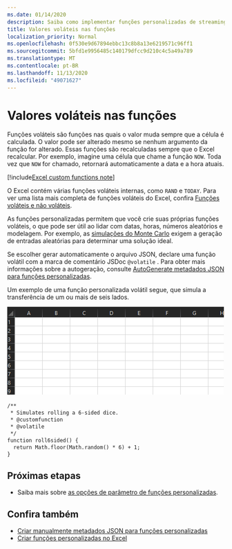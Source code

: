 ```yaml
---
ms.date: 01/14/2020
description: Saiba como implementar funções personalizadas de streaming volátil e offline.
title: Valores voláteis nas funções
localization_priority: Normal
ms.openlocfilehash: 0f530e9d67894ebbc13c8b8a13e6219571c96ff1
ms.sourcegitcommit: 5bfd1e9956485c140179dfcc9d210c4c5a49a789
ms.translationtype: MT
ms.contentlocale: pt-BR
ms.lasthandoff: 11/13/2020
ms.locfileid: "49071627"
---
```

# <a name="volatile-values-in-functions"></a>Valores voláteis nas funções

Funções voláteis são funções nas quais o valor muda sempre que a célula é calculada. O valor pode ser alterado mesmo se nenhum argumento da função for alterado. Essas funções são recalculadas sempre que o Excel recalcular. Por exemplo, imagine uma célula que chame a função `NOW`. Toda vez que `NOW` for chamado, retornará automaticamente a data e a hora atuais.

[!include[Excel custom functions note](../includes/excel-custom-functions-note.md)]

O Excel contém várias funções voláteis internas, como `RAND` e `TODAY`. Para ver uma lista mais completa de funções voláteis do Excel, confira [Funções voláteis e não voláteis](/office/client-developer/excel/excel-recalculation#volatile-and-non-volatile-functions).

As funções personalizadas permitem que você crie suas próprias funções voláteis, o que pode ser útil ao lidar com datas, horas, números aleatórios e modelagem. Por exemplo, as [simulações do Monte Carlo](https://en.wikipedia.org/wiki/Monte_Carlo_method) exigem a geração de entradas aleatórias para determinar uma solução ideal.

Se escolher gerar automaticamente o arquivo JSON, declare uma função volátil com a marca de comentário JSDoc `@volatile` . Para obter mais informações sobre a autogeração, consulte [AutoGenerate metadados JSON para funções personalizadas](custom-functions-json-autogeneration.md).

Um exemplo de uma função personalizada volátil segue, que simula a transferência de um ou mais de seis lados.

![Um gif mostrando uma função personalizada, retornando um valor aleatório para simular a rolagem de um e seis lados](../images/six-sided-die.gif)

```JS
/**
 * Simulates rolling a 6-sided dice.
 * @customfunction
 * @volatile
 */
function roll6sided() {
  return Math.floor(Math.random() * 6) + 1;
}
```

## <a name="next-steps"></a>Próximas etapas
* Saiba mais sobre [as opções de parâmetro de funções personalizadas](custom-functions-parameter-options.md).

## <a name="see-also"></a>Confira também

* [Criar manualmente metadados JSON para funções personalizadas](custom-functions-json.md)
* [Criar funções personalizadas no Excel](custom-functions-overview.md)
